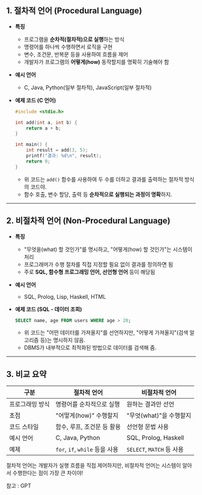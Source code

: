 ## **1. 절차적 언어 (Procedural Language)**

- **특징**

  - 프로그램을 **순차적(절차적)으로 실행**하는 방식
  - 명령어를 하나씩 수행하면서 로직을 구현
  - 변수, 조건문, 반복문 등을 사용하여 흐름을 제어
  - 개발자가 프로그램의 **어떻게(how)** 동작할지를 명확히 기술해야 함

- **예시 언어**

  - C, Java, Python(일부 절차적), JavaScript(일부 절차적)

- **예제 코드 (C 언어)**

  ```c
  #include <stdio.h>

  int add(int a, int b) {
      return a + b;
  }

  int main() {
      int result = add(3, 5);
      printf("결과: %d\n", result);
      return 0;
  }
  ```

  - 위 코드는 `add()` 함수를 사용하여 두 수를 더하고 결과를 출력하는 절차적 방식의 코드야.
  - 함수 호출, 변수 할당, 출력 등 **순차적으로 실행되는 과정이 명확**하지.

---

## **2. 비절차적 언어 (Non-Procedural Language)**

- **특징**

  - "무엇을(what) 할 것인가"를 명시하고, "어떻게(how) 할 것인가"는 시스템이 처리
  - 프로그래머가 수행 절차를 직접 지정할 필요 없이 결과를 정의하면 됨
  - 주로 **SQL, 함수형 프로그래밍 언어, 선언형 언어** 등이 해당됨

- **예시 언어**

  - SQL, Prolog, Lisp, Haskell, HTML

- **예제 코드 (SQL - 데이터 조회)**
  ```sql
  SELECT name, age FROM users WHERE age > 20;
  ```
  - 위 코드는 "어떤 데이터를 가져올지"를 선언하지만, "어떻게 가져올지"(검색 알고리즘 등)는 명시하지 않음.
  - DBMS가 내부적으로 최적화된 방법으로 데이터를 검색해 줌.

---

## **3. 비교 요약**

| 구분            | 절차적 언어                    | 비절차적 언어             |
| --------------- | ------------------------------ | ------------------------- |
| 프로그래밍 방식 | 명령어를 순차적으로 실행       | 원하는 결과만 선언        |
| 초점            | "어떻게(how)" 수행할지         | "무엇(what)"을 수행할지   |
| 코드 스타일     | 함수, 루프, 조건문 등 활용     | 선언형 문법 사용          |
| 예시 언어       | C, Java, Python                | SQL, Prolog, Haskell      |
| 예제            | `for`, `if`, `while` 등을 사용 | `SELECT`, `MATCH` 등 사용 |

절차적 언어는 개발자가 실행 흐름을 직접 제어하지만, 비절차적 언어는 시스템이 알아서 수행한다는 점이 가장 큰 차이야!

참고 : GPT
